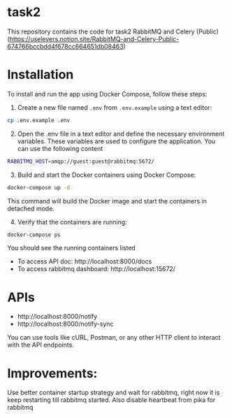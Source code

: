# task2

This repository contains the code for task2 RabbitMQ and Celery (Public) (https://uselevers.notion.site/RabbitMQ-and-Celery-Public-674766bccbdd4f678cc664651db08463)

# Installation

To install and run the app using Docker Compose, follow these steps:

1. Create a new file named `.env` from `.env.example` using a text editor:

```bash
cp .env.example .env
```

2. Open the .env file in a text editor and define the necessary environment variables.
   These variables are used to configure the application. You can use the following content

```bash
RABBITMQ_HOST=amqp://guest:guest@rabbitmq:5672/
```

3. Build and start the Docker containers using Docker Compose:

```bash
docker-compose up -d
```

This command will build the Docker image and start the containers in detached mode.

4. Verify that the containers are running:

```bash
docker-compose ps
```

You should see the running containers listed

- To access API doc: http://localhost:8000/docs
- To access rabbitmq dashboard: http://localhost:15672/

# APIs
- http://localhost:8000/notify
- http://localhost:8000/notify-sync

You can use tools like cURL, Postman, or any other HTTP client to interact with the API endpoints.

# Improvements:

Use better container startup strategy and wait for rabbitmq, right now it is keep restarting till rabbitmq started. 
Also disable heartbeat from pika for rabbitmq
